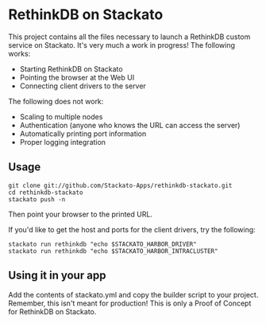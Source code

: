 # RethinkDB on Stackato #

This project contains all the files necessary to launch a RethinkDB
custom service on Stackato. It's very much a work in progress! The
following works:

* Starting RethinkDB on Stackato
* Pointing the browser at the Web UI
* Connecting client drivers to the server

The following does not work:

* Scaling to multiple nodes
* Authentication (anyone who knows the URL can access the server)
* Automatically printing port information
* Proper logging integration

## Usage ##

```
git clone git://github.com/Stackato-Apps/rethinkdb-stackato.git
cd rethinkdb-stackato
stackato push -n
```

Then point your browser to the printed URL.

If you'd like to get the host and ports for the client drivers, try
the following:

```
stackato run rethinkdb "echo $STACKATO_HARBOR_DRIVER"
stackato run rethinkdb "echo $STACKATO_HARBOR_INTRACLUSTER"
```

## Using it in your app ##

Add the contents of stackato.yml and copy the builder script to your project. Remember, this isn't meant for production! This is only a Proof of Concept for RethinkDB on Stackato.
